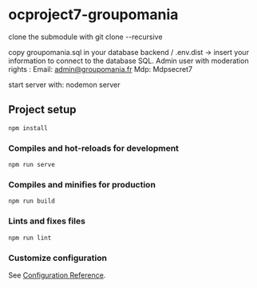 # ocproject7-groupomania
clone the submodule with git clone --recursive

copy groupomania.sql in your database
backend / .env.dist -> insert your information to connect to the database SQL. Admin user with moderation rights :
Email: admin@groupomania.fr Mdp: Mdpsecret7

start server with: nodemon server

## Project setup
```
npm install
```

### Compiles and hot-reloads for development
```
npm run serve
```

### Compiles and minifies for production
```
npm run build
```

### Lints and fixes files
```
npm run lint
```

### Customize configuration
See [Configuration Reference](https://cli.vuejs.org/config/).
